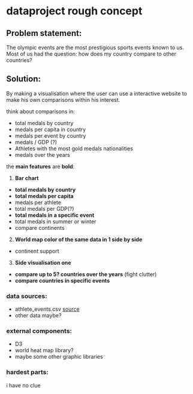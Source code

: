 # dataproject rough concept

## Problem statement:
The olympic events are the most prestigious sports events known to us. Most of us had the question: how does my country compare to other countries?

## Solution:
By making a visualisation where the user can use a interactive website to make his own comparisons within his interest.

think about comparisons in:
* total medals by country
* medals per capita in country
* medals per event by country
* medals / GDP (?)
* Athletes with the most gold medals nationalities
* medals over the years

the __main features__ are __bold__:
1. __Bar chart__
  * __total medals by country__
  * __total medals per capita__
  * medals per athlete
  * total medals per GDP(?)
  * __total medals in a specific event__
  * total medals in summer or winter
  * compare continents


2. __World map color of the same data in 1 side by side__
  * continent support


3. __Side visualisation one__
  * __compare up to 5? countries over the years__ (fight clutter)
  * __compare countries in specific events__





### data sources:
* athlete_events.csv [source](https://www.kaggle.com/heesoo37/120-years-of-olympic-history-athletes-and-results)
* other data maybe?

### external components:
* D3
* world heat map library?
* maybe some other graphic libraries

### hardest parts:
i have no clue
